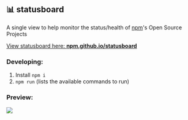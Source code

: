 ## 📊 statusboard

A single view to help monitor the status/health of [npm](https://github.com/npm)'s Open Source Projects

[View statusboard here: **npm.github.io/statusboard**](https://npm.github.io/statusboard/)

### Developing:

1. Install `npm i`
2. `npm run` (lists the available commands to run)

### Preview:

<a href="https://npm.github.io/statusboard/"><img src="https://user-images.githubusercontent.com/459713/73183520-ec57f880-40e8-11ea-9aad-5b3912b1ceda.png"></a>

